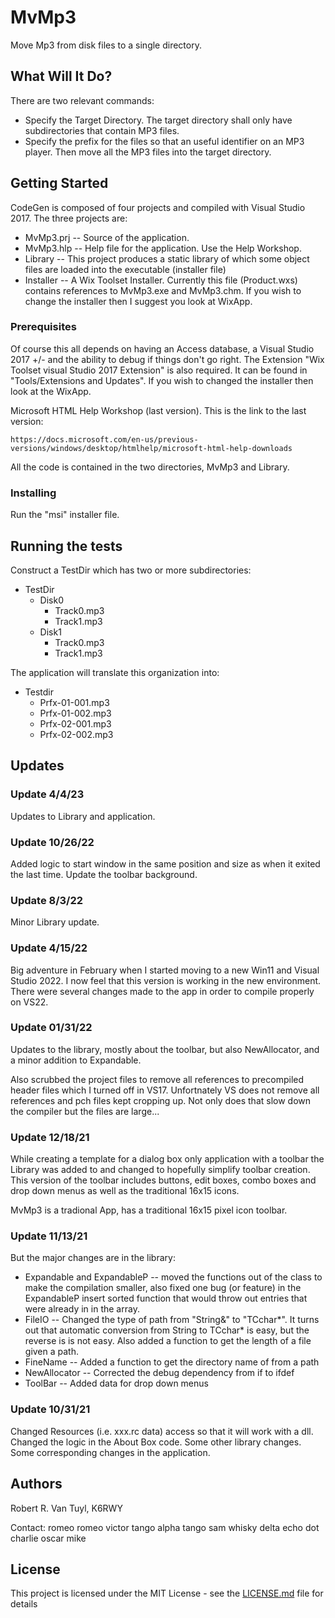 # MvMp3

Move Mp3 from disk files to a single directory.

## What Will It Do?

There are two relevant commands:

 - Specify the Target Directory.  The target directory shall only have subdirectories that contain MP3
   files.
 - Specify the prefix for the files so that an useful identifier on an MP3 player.  Then move all the
   MP3 files into the target directory.

## Getting Started

CodeGen is composed of four projects and compiled with Visual Studio 2017.  The three projects are:
 - MvMp3.prj -- Source of the application.
 - MvMp3.hlp -- Help file for the application.  Use the Help Workshop.
 - Library -- This project produces a static library of which some object files are loaded into
   the executable (installer file)
 - Installer -- A Wix Toolset Installer.  Currently this file (Product.wxs) contains references to
   MvMp3.exe and MvMp3.chm.  If you wish to change the installer then I suggest you look
   at WixApp.

### Prerequisites

Of course this all depends on having an Access database, a Visual Studio 2017 +/- and the ability to
debug if things don't go right.  The Extension "Wix Toolset visual Studio 2017 Extension" is also
required.  It can be found in "Tools/Extensions and Updates".  If you wish to changed the installer then
look at the WixApp.

Microsoft HTML Help Workshop (last version).  This is the link to the last version:
```
https://docs.microsoft.com/en-us/previous-versions/windows/desktop/htmlhelp/microsoft-html-help-downloads
```

All the code is contained in the two directories, MvMp3 and Library.

### Installing

Run the "msi" installer file.

## Running the tests

Construct a TestDir which has two or more subdirectories:

 - TestDir
   * Disk0
     * Track0.mp3
     * Track1.mp3
   * Disk1
     * Track0.mp3
     * Track1.mp3

The application will translate this organization into:

 - Testdir
   * Prfx-01-001.mp3
   * Prfx-01-002.mp3
   * Prfx-02-001.mp3
   * Prfx-02-002.mp3

## Updates

### Update 4/4/23

Updates to Library and application.

### Update 10/26/22

Added logic to start window in the same position and size as when it exited the last time.  Update the
toolbar background.

### Update 8/3/22

Minor Library update.

### Update 4/15/22

Big adventure in February when I started moving to a new Win11 and Visual Studio 2022.  I now
feel that this version is working in the new environment.  There were several changes made to the app
in order to compile properly on VS22.

### Update 01/31/22

Updates to the library, mostly about the toolbar, but also NewAllocator, and a minor addition to
Expandable.

Also scrubbed the project files to remove all references to precompiled header files which I turned off
in VS17.  Unfortnately VS does not remove all references and pch files kept cropping up.  Not only does
that slow down the compiler but the files are large...

### Update 12/18/21

While creating a template for a dialog box only application with a toolbar the Library was added to and
changed to hopefully simplify toolbar creation.  This version of the toolbar includes buttons, edit boxes,
combo boxes and drop down menus as well as the traditional 16x15 icons.

MvMp3 is a tradional App, has a traditional 16x15 pixel icon toolbar.

### Update 11/13/21

But the major changes are in the library:

  - Expandable and ExpandableP -- moved the functions out of the class to make the compilation smaller,
also fixed one bug (or feature) in the ExpandableP insert sorted function that would throw out entries
that were already in in the array.
  - FileIO -- Changed the type of path from "String&" to "TCchar*".  It turns out that automatic
conversion from String to TCchar* is easy, but the reverse is is not easy.  Also added a function to
get the length of a file given a path.
  - FineName -- Added a function to get the directory name of from a path
  - NewAllocator -- Corrected the debug dependency from if to ifdef
  - ToolBar -- Added data for drop down menus

### Update 10/31/21

Changed Resources (i.e. xxx.rc data) access so that it will work with a dll.  Changed the logic in the
About Box code.  Some other library changes.  Some corresponding changes in the application.

## Authors

Robert R. Van Tuyl, K6RWY

Contact:  romeo romeo victor tango alpha tango sam whisky delta echo dot charlie oscar mike

## License

This project is licensed under the MIT License - see the [LICENSE.md](LICENSE.md) file for details



